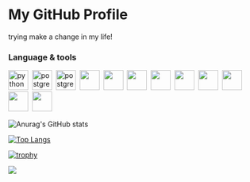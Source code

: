 <html lang="en">
<head>
    <meta charset="UTF-8">
    <meta name="viewport" content="width=device-width, initial-scale=1.0">
   
</head>
<body>

<div class="header">
    <h1>My GitHub Profile</h1>
    <p> trying make a change in my life!</p>
</div>

</body>
</html>

### Language & tools
<img src="https://cdn.jsdelivr.net/gh/devicons/devicon@latest/icons/python/python-original-wordmark.svg" title="python" width="40" height="40"/>&nbsp;
<img src="https://cdn.jsdelivr.net/gh/devicons/devicon@latest/icons/postgresql/postgresql-original-wordmark.svg" title="postgresql" width="40" height="40"/>&nbsp;
<img src="https://cdn.jsdelivr.net/gh/devicons/devicon@latest/icons/django/django-plain.svg" title="postgresql" width="40" height="40"/>&nbsp;
<img src="https://cdn.jsdelivr.net/gh/devicons/devicon@latest/icons/html5/html5-original-wordmark.svg" width="40" height="40"/>&nbsp;
<img src="https://cdn.jsdelivr.net/gh/devicons/devicon@latest/icons/css3/css3-original-wordmark.svg" width="40" height="40"/>&nbsp;
<img src="https://cdn.jsdelivr.net/gh/devicons/devicon@latest/icons/sass/sass-original.svg" width="40" height="40"/>&nbsp;
<img src="https://cdn.jsdelivr.net/gh/devicons/devicon@latest/icons/javascript/javascript-plain.svg" width="40" height="40"/>&nbsp;
<img src="https://cdn.jsdelivr.net/gh/devicons/devicon@latest/icons/git/git-plain-wordmark.svg" width="40" height="40"/>&nbsp;
<img src="https://cdn.jsdelivr.net/gh/devicons/devicon@latest/icons/vscode/vscode-original-wordmark.svg" width="40" height="40"/>&nbsp;
<img src="https://cdn.jsdelivr.net/gh/devicons/devicon@latest/icons/pycharm/pycharm-original.svg" width="40" height="40"/>&nbsp;
<img src="https://cdn.jsdelivr.net/gh/devicons/devicon@latest/icons/docker/docker-original-wordmark.svg" width="40" height="40"/>&nbsp;
<img src="https://cdn.jsdelivr.net/gh/devicons/devicon@latest/icons/safari/safari-original-wordmark.svg" width="40" height="40"/>&nbsp;
                         

![Anurag's GitHub stats](https://github-readme-stats.vercel.app/api?username=ingahni&show_icons=true&theme=radical)

[![Top Langs](https://github-readme-stats.vercel.app/api/top-langs/?username=ingahni&layout=compact)](https://github.com/anuraghazra/github-readme-stats)

[![trophy](https://github-profile-trophy.vercel.app/?username=ingahni&theme=onedark)](https://github.com/ryo-ma/github-profile-trophy)

![](https://komarev.com/ghpvc/?username=ingahni&color=green)



